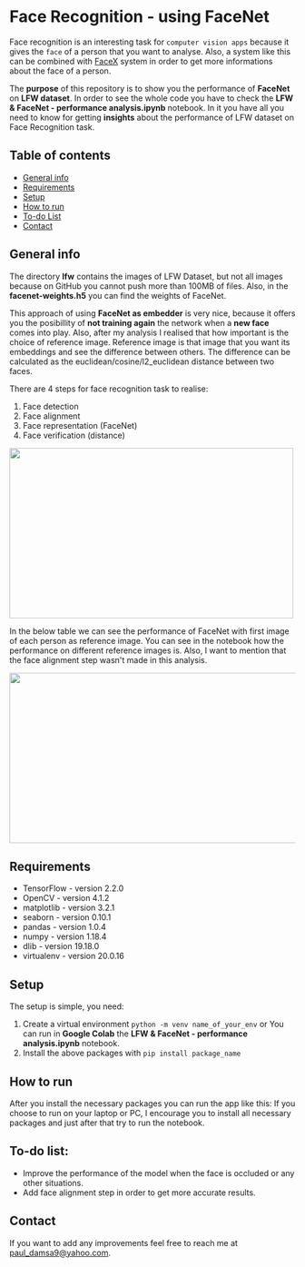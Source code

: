 # **Face Recognition - using FaceNet**

Face recognition is an interesting task for `computer vision apps` because it gives the `face` of a person that you want to analyse. Also, a system like this can be combined with [FaceX](https://github.com/pauldamsa/FaceX) system in order to get more informations about the face of a person.

The **purpose** of this repository is to show you the performance of **FaceNet** on **LFW dataset**.
In order to see the whole code you have to check the **LFW & FaceNet - performance analysis.ipynb** notebook. In it you have all you need to know for getting **insights** about the performance of LFW dataset on Face Recognition task.
## Table of contents
* [General info](#general-info)
* [Requirements](#requirements)
* [Setup](#setup)
* [How to run](#how-to-run)
* [To-do List](#to-do-list)
* [Contact](#contact)

## General info
The directory **lfw** contains the images of LFW Dataset, but not all images because on GitHub you cannot push more than 100MB of files. Also, in the **facenet-weights.h5** you can find the weights of FaceNet.

This approach of using **FaceNet as embedder** is very nice, because it offers you the posibillity of **not training again** the network when a **new face** comes into play. Also, after my analysis I realised that how important is the choice of reference image. Reference image is that image that you want its embeddings and see the difference between others. The difference can be calculated as the euclidean/cosine/l2_euclidean distance between two faces.

There are 4 steps for face recognition task to realise:
1. Face detection
2. Face alignment
3. Face representation (FaceNet)
4. Face verification (distance)
<img src = "https://github.com/pauldamsa/Face-Recognition/blob/master/face-recognition-approach.png" height = "300" width="500">

In the below table we can see the performance of FaceNet with first image of each person as reference image. You can see in the notebook how the performance on different reference images is. Also, I want to mention that the face alignment step wasn't made in this analysis.

<img src = "https://github.com/pauldamsa/Face-Recognition/blob/master/10-persons%20analysis.png" height = "300" width = "1000">

## Requirements
* TensorFlow - version 2.2.0
* OpenCV - version 4.1.2
* matplotlib - version 3.2.1
* seaborn - version 0.10.1
* pandas - version 1.0.4
* numpy - version 1.18.4
* dlib - version 19.18.0
* virtualenv - version 20.0.16

## Setup
The setup is simple, you need:
1. Create a virtual environment `python -m venv name_of_your_env` or You can run in **Google Colab** the **LFW & FaceNet - performance analysis.ipynb** notebook.
2. Install the above packages with `pip install package_name`

## How to run
After you install the necessary packages you can run the app like this:
If you choose to run on your laptop or PC, I encourage you to install all necessary packages and just after that try to run the notebook.

## To-do list:
* Improve the performance of the model when the face is occluded or any other situations.
* Add face alignment step in order to get more accurate results.

## Contact

If you want to add any improvements feel free to reach me at <paul_damsa9@yahoo.com>.
